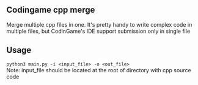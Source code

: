 ## Codingame cpp merge

Merge multiple cpp files in one. 
It's pretty handy to write complex code in multiple files, but CodinGame's IDE support submission only in single file 

## Usage

`python3 main.py -i <input_file> -o <out_file>` \
Note: input_file should be located at the root of directory with cpp source code

